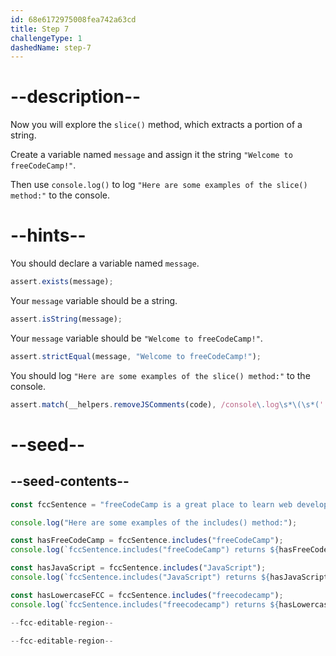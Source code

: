 ```yaml
---
id: 68e6172975008fea742a63cd
title: Step 7
challengeType: 1
dashedName: step-7
---
```


# --description--

Now you will explore the `slice()` method, which extracts a portion of a string.

Create a variable named `message` and assign it the string `"Welcome to freeCodeCamp!"`.

Then use `console.log()` to log `"Here are some examples of the slice() method:"` to the console.

# --hints--

You should declare a variable named `message`.

```js
assert.exists(message);
```

Your `message` variable should be a string.

```js
assert.isString(message);
```

Your `message` variable should be `"Welcome to freeCodeCamp!"`.

```js
assert.strictEqual(message, "Welcome to freeCodeCamp!");
```

You should log `"Here are some examples of the slice() method:"` to the console.

```js
assert.match(__helpers.removeJSComments(code), /console\.log\s*\(\s*('|"|`)Here are some examples of the slice\(\) method:\1\s*\)/);
```

# --seed--

## --seed-contents--

```js
const fccSentence = "freeCodeCamp is a great place to learn web development.";

console.log("Here are some examples of the includes() method:");

const hasFreeCodeCamp = fccSentence.includes("freeCodeCamp");
console.log(`fccSentence.includes("freeCodeCamp") returns ${hasFreeCodeCamp} because the word "freeCodeCamp" is in the sentence.`);

const hasJavaScript = fccSentence.includes("JavaScript");
console.log(`fccSentence.includes("JavaScript") returns ${hasJavaScript} because the word "JavaScript" is not in the sentence.`);

const hasLowercaseFCC = fccSentence.includes("freecodecamp");
console.log(`fccSentence.includes("freecodecamp") returns ${hasLowercaseFCC} because includes is case-sensitive.`);

--fcc-editable-region--

--fcc-editable-region--
```
